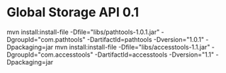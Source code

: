 # Global Storage API 0.1

mvn install:install-file -Dfile="libs/pathtools-1.0.1.jar" -DgroupId="com.pathtools" -DartifactId=pathtools -Dversion="1.0.1" -Dpackaging=jar
mvn install:install-file -Dfile="libs/accesstools-1.1.jar" -DgroupId="com.accesstools" -DartifactId=accesstools -Dversion="1.1" -Dpackaging=jar

